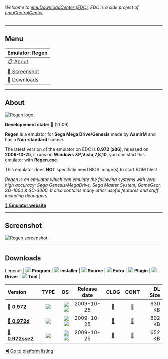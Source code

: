 ###### Welcome to [emuDownloadCenter (EDC)](https://github.com/PhoenixInteractiveNL/emuDownloadCenter/wiki/), EDC is a side project of [emuControlCenter](https://github.com/PhoenixInteractiveNL/emuControlCenter/wiki/)
***
## Menu
| **Emulator: Regen** |
|:---------|
| [:clipboard: About](#about) |
| [:sunrise: Screenshot](#screenshot) |
| [:floppy_disk: Downloads](#downloads) |
***
## About
![](https://github.com/PhoenixInteractiveNL/emuDownloadCenter/wiki/images_emulator/regen_logo_200.jpg "Regen logo.")

**Developement state:** :red_circle: (2009)

**Regen** is a emulator for **Sega Mega Drive/Genesis** made by **AamirM** and has a **Non-standard** license.

The latest version of the emulator on EDC is **0.972 (x86)**, released on **2009-10-25**, it runs on **Windows XP,Vista,7,8,10**, you can start this emulator with **Regen.exe**.

This emulator does **NOT** specificly need BIOS image(s) to start ROM files!

_Regen is an emulator which can emulate the following systems with very high accuracy: Sega Genesis/MegaDrive, Sega Master System, GameGear, SG-1000 & SC-3000. It also contains many other useful features and stuff including debuggers._

[:link: **Emulator website**](http://aamirm.hacking-cult.org)
***
## Screenshot
![](https://raw.githubusercontent.com/PhoenixInteractiveNL/emuDownloadCenter/master/hooks/regen/emulator_screen_01.jpg "Regen screenshot.")
***
## Downloads
Legend: | 
![](https://raw.githubusercontent.com/wiki/PhoenixInteractiveNL/emuDownloadCenter/images_misc/icon_program_24.png) **Program** | 
![](https://raw.githubusercontent.com/wiki/PhoenixInteractiveNL/emuDownloadCenter/images_misc/icon_installer_24.png) **Installer** | 
![](https://raw.githubusercontent.com/wiki/PhoenixInteractiveNL/emuDownloadCenter/images_misc/icon_source_code_24.png) **Source** | 
![](https://raw.githubusercontent.com/wiki/PhoenixInteractiveNL/emuDownloadCenter/images_misc/icon_extra_24.png) **Extra** | 
![](https://raw.githubusercontent.com/wiki/PhoenixInteractiveNL/emuDownloadCenter/images_misc/icon_plugin_24.png) **Plugin** | 
![](https://raw.githubusercontent.com/wiki/PhoenixInteractiveNL/emuDownloadCenter/images_misc/icon_driver_24.png) **Driver** | 
![](https://raw.githubusercontent.com/wiki/PhoenixInteractiveNL/emuDownloadCenter/images_misc/icon_tool_24.png) **Tool** | 
 
| Version | TYPE | OS | Release date | CLOG | CONT | DL Size |
|:--------|:----:|---:|:------------:|:----:|:----:|--------:|
| [:floppy_disk: **0.972**](https://github.com/PhoenixInteractiveNL/edc-repo0001/raw/master/regen/0.972.7z) | ![](https://raw.githubusercontent.com/wiki/PhoenixInteractiveNL/emuDownloadCenter/images_misc/icon_program_24.png) | ![](https://raw.githubusercontent.com/wiki/PhoenixInteractiveNL/emuDownloadCenter/images_misc/logo_windows_24.png)![](https://raw.githubusercontent.com/wiki/PhoenixInteractiveNL/emuDownloadCenter/images_misc/icon_32-bit_24.png) | 2009-10-25 | [:page_facing_up:](https://github.com/PhoenixInteractiveNL/edc-repo0001/blob/master/regen/0.972_changelog.txt) | [:mag_right:](https://github.com/PhoenixInteractiveNL/edc-repo0001/blob/master/regen/0.972_contents.txt) | 630 KB |
| [:floppy_disk: **0.972d**](https://github.com/PhoenixInteractiveNL/edc-repo0001/raw/master/regen/0.972d.7z) | ![](https://raw.githubusercontent.com/wiki/PhoenixInteractiveNL/emuDownloadCenter/images_misc/icon_program_24.png) | ![](https://raw.githubusercontent.com/wiki/PhoenixInteractiveNL/emuDownloadCenter/images_misc/logo_windows_24.png)![](https://raw.githubusercontent.com/wiki/PhoenixInteractiveNL/emuDownloadCenter/images_misc/icon_32-bit_24.png) | 2009-10-25 | [:page_facing_up:](https://github.com/PhoenixInteractiveNL/edc-repo0001/blob/master/regen/0.972d_changelog.txt) | [:mag_right:](https://github.com/PhoenixInteractiveNL/edc-repo0001/blob/master/regen/0.972d_contents.txt) | 802 KB |
| [:floppy_disk: **0.972sse2**](https://github.com/PhoenixInteractiveNL/edc-repo0001/raw/master/regen/0.972sse2.7z) | ![](https://raw.githubusercontent.com/wiki/PhoenixInteractiveNL/emuDownloadCenter/images_misc/icon_program_24.png) | ![](https://raw.githubusercontent.com/wiki/PhoenixInteractiveNL/emuDownloadCenter/images_misc/logo_windows_24.png)![](https://raw.githubusercontent.com/wiki/PhoenixInteractiveNL/emuDownloadCenter/images_misc/icon_32-bit_24.png) | 2009-10-25 | [:page_facing_up:](https://github.com/PhoenixInteractiveNL/edc-repo0001/blob/master/regen/0.972sse2_changelog.txt) | [:mag_right:](https://github.com/PhoenixInteractiveNL/edc-repo0001/blob/master/regen/0.972sse2_contents.txt) | 652 KB |

[:arrow_backward: Go to platform listing](https://github.com/PhoenixInteractiveNL/emuDownloadCenter/wiki/EDC-Platform-List)
